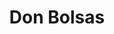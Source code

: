 ---
id: "donbolsas"
image: 
  src: "/src/images/donbolsas_full.png"
  alt: "don bolsas web"
title: "Don Bolsas"
location: "Madrid, España"
show_title: {portfolio: true, card: false}
secondary_link: { text: "", href: ""}
year: "2020"
tech: "Liquid"
platform: "Shopify"
url: "https://donbolsas.com"
description: Tienda online que se dedica a vender bolsas de plástico y papel al por
              menor a pequeña y mediana empresa, con más de 5K de visitas
              mensuales.<br><br>
              E-commerce completamente funcional e integrado con la <b>última
              versión de Shopify Dawn</b> usando el lenguaje de plantillas Shopify
              Liquid. Desarrollada usando <b>Javascript</b> para resolver los requisitos
              específicos del cliente tanto en funcionalidad como en elementos
              visuales.
---